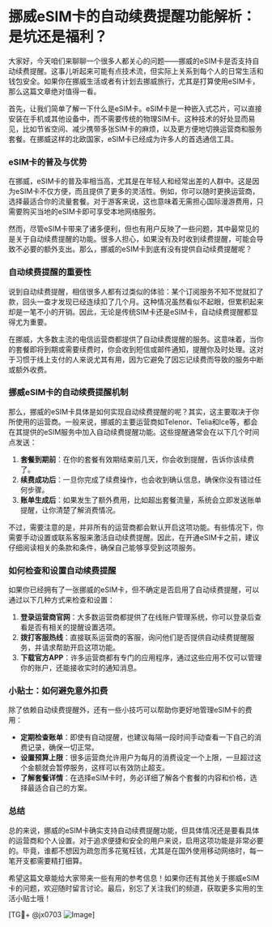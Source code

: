 # 挪威eSIM卡的自动续费提醒功能解析：是坑还是福利？

大家好，今天咱们来聊聊一个很多人都关心的问题——挪威的eSIM卡是否支持自动续费提醒。这事儿听起来可能有点技术流，但实际上关系到每个人的日常生活和钱包安全。如果你在挪威生活或者有计划去挪威旅行，尤其是打算使用eSIM卡，那么这篇文章绝对值得一看。

首先，让我们简单了解一下什么是eSIM卡。eSIM卡是一种嵌入式芯片，可以直接安装在手机或其他设备中，而不需要传统的物理SIM卡。这种技术的好处显而易见，比如节省空间、减少携带多张SIM卡的麻烦，以及更方便地切换运营商和服务套餐。在挪威这样的北欧国家，eSIM卡已经成为许多人的首选通信工具。

### eSIM卡的普及与优势

在挪威，eSIM卡的普及率相当高，尤其是在年轻人和经常出差的人群中。这是因为eSIM卡不仅方便，而且提供了更多的灵活性。例如，你可以随时更换运营商，选择最适合你的流量套餐。对于游客来说，这也意味着无需担心国际漫游费用，只需要购买当地的eSIM卡即可享受本地网络服务。

然而，尽管eSIM卡带来了诸多便利，但也有用户反映了一些问题，其中最常见的是关于自动续费提醒的功能。很多人担心，如果没有及时收到续费提醒，可能会导致不必要的额外支出。那么，挪威的eSIM卡到底有没有提供自动续费提醒呢？

### 自动续费提醒的重要性

说到自动续费提醒，相信很多人都有过类似的体验：某个订阅服务不知不觉就扣了款，回头一查才发现已经连续扣了几个月。这种情况虽然看似不起眼，但累积起来却是一笔不小的开销。因此，无论是传统SIM卡还是eSIM卡，自动续费提醒都显得尤为重要。

在挪威，大多数主流的电信运营商都提供了自动续费提醒的服务。这意味着，当你的套餐即将到期或需要续费时，你会收到短信或邮件通知，提醒你及时处理。这对于习惯于线上支付的人来说尤其有用，因为它避免了因忘记续费而导致的服务中断或额外收费。

### 挪威eSIM卡的自动续费提醒机制

那么，挪威的eSIM卡具体是如何实现自动续费提醒的呢？其实，这主要取决于你所使用的运营商。一般来说，挪威的主要运营商如Telenor、Telia和Ice等，都会在其提供的eSIM服务中加入自动续费提醒功能。这些提醒通常会在以下几个时间点发送：

1. **套餐到期前**：在你的套餐有效期结束前几天，你会收到提醒，告诉你该续费了。
2. **续费成功后**：一旦你完成了续费操作，也会收到确认信息，确保你没有错过任何步骤。
3. **账单生成后**：如果发生了额外费用，比如超出套餐流量，系统会立即发送账单提醒，让你清楚了解消费情况。

不过，需要注意的是，并非所有的运营商都会默认开启这项功能。有些情况下，你需要手动设置或联系客服来激活自动续费提醒。因此，在开通eSIM卡之前，建议仔细阅读相关的条款和条件，确保自己能够享受到这项服务。

### 如何检查和设置自动续费提醒

如果你已经拥有了一张挪威的eSIM卡，但不确定是否启用了自动续费提醒，可以通过以下几种方式来检查和设置：

1. **登录运营商官网**：大多数运营商都提供了在线账户管理系统，你可以登录后查看是否有相关的提醒设置选项。
2. **拨打客服热线**：直接联系运营商的客服，询问他们是否提供自动续费提醒服务，并请求帮助开启这项功能。
3. **下载官方APP**：许多运营商都有专门的应用程序，通过这些应用不仅可以管理你的账户，还能接收实时的通知消息。

### 小贴士：如何避免意外扣费

除了依赖自动续费提醒外，还有一些小技巧可以帮助你更好地管理eSIM卡的费用：

- **定期检查账单**：即使有自动提醒，也建议每隔一段时间手动查看一下自己的消费记录，确保一切正常。
- **设置预算上限**：很多运营商允许用户为每月的消费设定一个上限，一旦超过这个金额就会暂停服务，这样可以有效防止超支。
- **了解套餐详情**：在选择eSIM卡时，务必详细了解各个套餐的内容和价格，选择最适合自己的方案。

### 总结

总的来说，挪威的eSIM卡确实支持自动续费提醒功能，但具体情况还是要看具体的运营商和个人设置。对于追求便捷和安全的用户来说，启用这项功能是非常必要的。毕竟，谁都不想因为疏忽而多花冤枉钱，尤其是在国外使用移动网络时，每一笔开支都需要精打细算。

希望这篇文章能给大家带来一些有用的参考信息！如果你还有其他关于挪威eSIM卡的问题，欢迎随时留言讨论。最后，别忘了关注我们的频道，获取更多实用的生活小贴士哦！

[TG💪+ @jx0703 ![Image](https://github.com/user-attachments/assets/dbca1d08-cadb-493c-b0ec-ad6f7a83f270)]